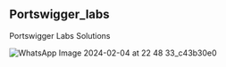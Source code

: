 ## Portswigger_labs

Portswigger Labs  Solutions

![WhatsApp Image 2024-02-04 at 22 48 33_c43b30e0](https://github.com/ananthan05/Portswigger_labs/assets/140697378/5ba7562a-5b21-431e-9e71-d5e39ab542de)
